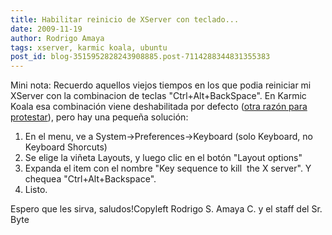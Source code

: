```yaml
---
title: Habilitar reinicio de XServer con teclado...
date: 2009-11-19
author: Rodrigo Amaya
tags: xserver, karmic koala, ubuntu
post_id: blog-3515952828243908885.post-7114288344831355383
---
```


Mini nota:
Recuerdo aquellos viejos tiempos
      en los que podia reiniciar mi XServer con la combinacion de teclas "Ctrl+Alt+BackSpace".
En Karmic Koala esa combinación viene deshabilitada por defecto ([otra razón para protestar](http://www.srbyte.com/2009/11/opinion-sobre-ubuntu-910.html)), pero hay una pequeña solución:

1. En el menu, ve
      a System->Preferences->Keyboard (solo Keyboard, no Keyboard Shorcuts)
2. Se elige la viñeta Layouts, y luego clic en el botón "Layout options"
3.
      Expanda el item con el nombre "Key sequence to kill  the X server". Y chequea
      "Ctrl+Alt+Backspace".
4. Listo.

Espero que les sirva,
      saludos!Copyleft Rodrigo S. Amaya C. y el staff del Sr.
      Byte